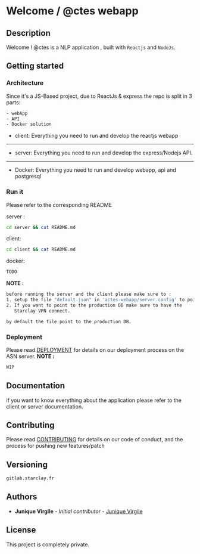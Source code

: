 # Welcome / @ctes webapp

## Description

Welcome ! @ctes is a NLP application , built with `Reactjs` and `NodeJs`.

## Getting started

### Architecture

Since it's a JS-Based project, due to ReactJs & express the repo is split in 3 parts:
  ```bash
  - webApp
  - API
  - Docker solution
  ```

- client: Everything you need to run and develop the reactjs webapp

---
- server:
    Everything you need to run and develop the express/Nodejs API.
---
- Docker:
    Everything you need to run and develop webapp, api and postgresql

### Run it

Please refer to the corresponding README

server :
```bash
cd server && cat README.md
```

client:
```bash
cd client && cat README.md
```

docker:
```bash
TODO
```

**NOTE :**
```bash
before running the server and the client please make sure to :
1. setup the file "default.json" in 'actes-webapp/server.config' to point to your local postgresql DB
2. If you want to point to the production DB make sure to have the
   Starclay VPN connect.

by default the file point to the production DB.
```

### Deployment

Please read [DEPLOYMENT](./client/docs/DEPLOYMENT.md) for details on our deployment process on the ASN server.
**NOTE :**
```bash
WIP
```

## Documentation

if you want to know everything about the application please refer to the client or server documentation.

## Contributing

Please read [CONTRIBUTING](./client/docs/CONTRIBUTING.md) for details on our code of conduct, and the process for pushing new features/patch

## Versioning

```bash
gitlab.starclay.fr
```

## Authors

* **Junique Virgile** - *Initial contributor* - [Junique Virgile](https://github.com/werayn)

## License

This project is completely private.
